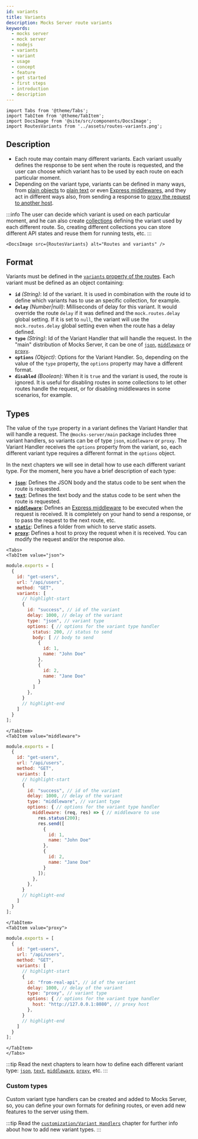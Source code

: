 ```yaml
---
id: variants
title: Variants
description: Mocks Server route variants
keywords:
  - mocks server
  - mock server
  - nodejs
  - variants
  - variant
  - usage
  - concept
  - feature
  - get started
  - first steps
  - introduction
  - description
---
```


```mdx-code-block
import Tabs from '@theme/Tabs';
import TabItem from '@theme/TabItem';
import DocsImage from '@site/src/components/DocsImage';
import RoutesVariants from '../assets/routes-variants.png';
```

## Description

* Each route may contain many different variants. Each variant usually defines the response to be sent when the route is requested, and the user can choose which variant has to be used by each route on each particular moment.
* Depending on the variant type, variants can be defined in many ways, from [plain objects](./variants/json.md) to [plain text](./variants/text.md) or even [Express middlewares](./variants/middleware.md), and they act in different ways also, from sending a response to [proxy the request to another host](./variants/proxy.md).

:::info
The user can decide which variant is used on each particular moment, and he can also create [collections](./collections.md) defining the variant used by each different route. So, creating different collections you can store different API states and reuse them for running tests, etc.
:::

```mdx-code-block
<DocsImage src={RoutesVariants} alt="Routes and variants" />
```

## Format

Variants must be defined in the [`variants` property of the routes](./routes.md). Each variant must be defined as an object containing:

* __`id`__ _(String)_: Id of the variant. It is used in combination with the route id to define which variants has to use an specific collection, for example.
* __`delay`__ _(Number|null)_: Milliseconds of delay for this variant. It would override the route `delay` if it was defined and the `mock.routes.delay` global setting. If it is set to `null`, the variant will use the `mock.routes.delay` global setting even when the route has a delay defined.
* __`type`__ _(String)_: Id of the Variant Handler that will handle the request. In the "main" distribution of Mocks Server, it can be one of [`json`](./variants/json.md), [`middleware`](./variants/middleware.md) or [`proxy`](./variants/proxy.md).
* __`options`__ _(Object)_: Options for the Variant Handler. So, depending on the value of the `type` property, the `options` property may have a different format.
* __`disabled`__ _(Boolean)_: When it is `true` and the variant is used, the route is ignored. It is useful for disabling routes in some collections to let other routes handle the request, or for disabling middlewares in some scenarios, for example.

## Types

The value of the `type` property in a variant defines the Variant Handler that will handle a request. The `@mocks-server/main` package includes three variant handlers, so variants can be of type `json`, `middleware` or `proxy`. The Variant Handler receives the `options` property from the variant, so, each different variant type requires a different format in the `options` object.

In the next chapters we will see in detail how to use each different variant type. For the moment, here you have a brief description of each type:

* __[`json`](./variants/json.md)__: Defines the JSON body and the status code to be sent when the route is requested.
* __[`text`](./variants/text.md)__: Defines the text body and the status code to be sent when the route is requested.
* __[`middleware`](./variants/middleware.md)__: Defines an [Express middleware](https://expressjs.com/en/guide/using-middleware.html) to be executed when the request is received. It is completely on your hand to send a response, or to pass the request to the next route, etc.
* __[`static`](./variants/static.md)__: Defines a folder from which to serve static assets.
* __[`proxy`](./variants/proxy.md)__: Defines a host to proxy the request when it is received. You can modify the request and/or the response also.

```mdx-code-block
<Tabs>
<TabItem value="json">
```

```js
module.exports = [
  {
    id: "get-users",
    url: "/api/users",
    method: "GET",
    variants: [
      // highlight-start
      {
        id: "success", // id of the variant
        delay: 1000, // delay of the variant
        type: "json", // variant type
        options: { // options for the variant type handler
          status: 200, // status to send
          body: [ // body to send
            {
              id: 1,
              name: "John Doe"
            },
            {
              id: 2,
              name: "Jane Doe"
            }
          ]
        },
      }
      // highlight-end
    ]
  }
];
```

```mdx-code-block
</TabItem>
<TabItem value="middleware">
```

```js
module.exports = [
  {
    id: "get-users",
    url: "/api/users",
    method: "GET",
    variants: [
      // highlight-start
      {
        id: "success", // id of the variant
        delay: 1000, // delay of the variant
        type: "middleware", // variant type
        options: { // options for the variant type handler
          middleware: (req, res) => { // middleware to use
            res.status(200);
            res.send([
              {
                id: 1,
                name: "John Doe"
              },
              {
                id: 2,
                name: "Jane Doe"
              }
            ]);
          },
        },
      }
      // highlight-end
    ]
  }
];
```

```mdx-code-block
</TabItem>
<TabItem value="proxy">
```

```js
module.exports = [
  {
    id: "get-users",
    url: "/api/users",
    method: "GET",
    variants: [
      // highlight-start
      {
        id: "from-real-api", // id of the variant
        delay: 1000, // delay of the variant
        type: "proxy", // variant type
        options: { // options for the variant type handler
          host: "http://127.0.0.1:8080", // proxy host
        },
      }
      // highlight-end
    ]
  }
];
```

```mdx-code-block
</TabItem>
</Tabs>
```

:::tip
Read the next chapters to learn how to define each different variant type: [`json`](./variants/json.md), [`text`](./variants/text.md), [`middleware`](./variants/middleware.md), [`proxy`](./variants/proxy.md), etc.
:::

### Custom types

Custom variant type handlers can be created and added to Mocks Server, so, you can define your own formats for defining routes, or even add new features to the server using them.

:::tip
Read the [`customization/Variant Handlers`](../variant-handlers/intro.md) chapter for further info about how to add new variant types.
:::